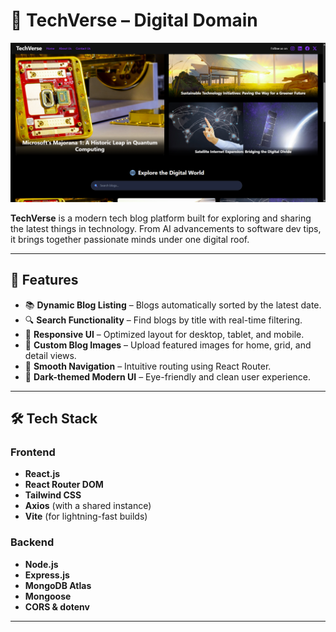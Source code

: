 # 🚀 TechVerse – Digital Domain

![TechVerse Preview](./Preview.png)

**TechVerse** is a modern tech blog platform built for exploring and sharing the latest things in technology. From AI advancements to software dev tips, it brings together passionate minds under one digital roof.

---

## 🌟 Features

- 📚 **Dynamic Blog Listing** – Blogs automatically sorted by the latest date.
- 🔍 **Search Functionality** – Find blogs by title with real-time filtering.
- 📱 **Responsive UI** – Optimized layout for desktop, tablet, and mobile.
- 🌄 **Custom Blog Images** – Upload featured images for home, grid, and detail views.
- 🧭 **Smooth Navigation** – Intuitive routing using React Router.
- 🎨 **Dark-themed Modern UI** – Eye-friendly and clean user experience.

---

## 🛠️ Tech Stack

### Frontend
- **React.js**
- **React Router DOM**
- **Tailwind CSS**
- **Axios** (with a shared instance)
- **Vite** (for lightning-fast builds)

### Backend
- **Node.js**
- **Express.js**
- **MongoDB Atlas** 
- **Mongoose**
- **CORS & dotenv**

---

